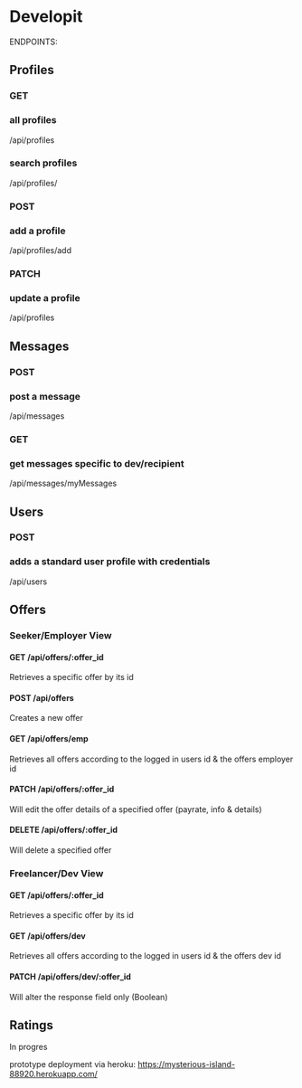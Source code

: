 # Developit

ENDPOINTS:

## Profiles

### GET

### all profiles

/api/profiles

### search profiles

/api/profiles/

### POST

### add a profile

/api/profiles/add

### PATCH

### update a profile

/api/profiles

## Messages

### POST

### post a message

/api/messages

### GET

### get messages specific to dev/recipient

/api/messages/myMessages

## Users

### POST

### adds a standard user profile with credentials

/api/users

## Offers

### Seeker/Employer View

#### GET /api/offers/:offer_id

Retrieves a specific offer by its id

#### POST /api/offers

Creates a new offer

#### GET /api/offers/emp

Retrieves all offers according to the logged in users id & the offers employer id

#### PATCH /api/offers/:offer_id

Will edit the offer details of a specified offer (payrate, info & details)

#### DELETE /api/offers/:offer_id

Will delete a specified offer

### Freelancer/Dev View

#### GET /api/offers/:offer_id

Retrieves a specific offer by its id

#### GET /api/offers/dev

Retrieves all offers according to the logged in users id & the offers dev id

#### PATCH /api/offers/dev/:offer_id

Will alter the response field only (Boolean)

## Ratings

In progres

prototype deployment via heroku:
https://mysterious-island-88920.herokuapp.com/
